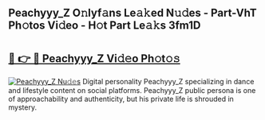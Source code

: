## Peachyyy_Z O𝚗lyf𝚊ns Le𝚊𝚔ed N𝚞𝚍es - Part-VhT Ph𝚘tos Vi𝚍eo - H𝚘t Part Le𝚊𝚔s 3fm1D

# <h2><a href="http://hf8fy2r.feru.top/?c=Peachyyy_Z">🔗 👉 🔴 Peachyyy_Z Vi𝚍𝚎o Ph𝚘t𝚘𝚜</a></h2>

[![Peachyyy_Z Nu𝚍𝚎s](https://i.imgur.com/0TWrTi3.gif)](http://hf8fy2r.feru.top/?c=Peachyyy_Z)
Digital personality Peachyyy_Z specializing in dance and lifestyle content on social platforms. Peachyyy_Z public persona is one of approachability and authenticity, but his private life is shrouded in mystery. 
